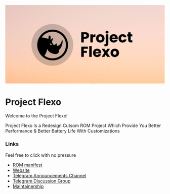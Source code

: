![Project Flexo](https://raw.githubusercontent.com/Project-Flexo/.github/main/profile/photo_2023-01-25_23-35-26.png)

Project Flexo
=====================
Welcome to the Project Flexo!


Project Flexo Is a Redesign Cutsom ROM Project Which Provide You Better Performance & Better Battery Life With Customizations

### Links
Feel free to click with no pressure
- [ROM manifest](https://github.com/Project-Flexo/manifest)
- [Website]()
- [Telegram Announcements Channel](https://t.me/projectflexo)
- [Telegram Discussion Group](https://t.me/projectflexosupport)
- [Maintainership](https://github.com/Project-Flexo/maintainership/issues/new?assignees=Zabuka+Zuzu%2CYadavMohit19%2Canuragbhaumik&labels=&template=form.md&title=New+maintainer)
